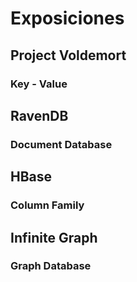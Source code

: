 # Exposiciones

## Project Voldemort 

### Key - Value 

## RavenDB

### Document Database

## HBase

### Column Family 

## Infinite Graph 

### Graph Database 